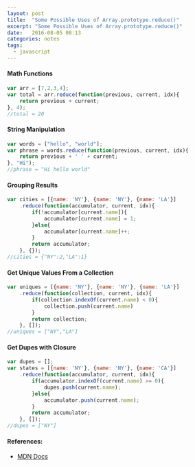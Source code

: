```yaml
---
layout: post
title:  "Some Possible Uses of Array.prototype.reduce()"
excerpt: "Some Possible Uses of Array.prototype.reduce()"
date:   2016-08-05 08:13
categories: notes
tags:
  - javascript
---
```


#### Math Functions

```javascript
var arr = [7,2,3,4];
var total = arr.reduce(function(previous, current, idx){
    return previous + current;
}, 4); 
//total = 20  
```

#### String Manipulation

```javascript
var words = ["hello", "world"];
var phrase = words.reduce(function(previous, current, idx){
    return previous + ' ' + current;
}, "Hi"); 
//phrase = "Hi hello world"
```

#### Grouping Results

```javascript
var cities = [{name: 'NY'}, {name: 'NY'}, {name: 'LA'}]
    .reduce(function(accumulator, current, idx){
        if(!accumulator[current.name]){
            accumulator[current.name] = 1;
        }else{
            accumulator[current.name]++; 
        }
        return accumulator;
    }, {});
//cities = {"NY":2,"LA":1}
```

#### Get Unique Values From a Collection

```javascript
var uniques = [{name: 'NY'}, {name: 'NY'}, {name: 'LA'}]
    .reduce(function(collection, current, idx){
        if(collection.indexOf(current.name) < 0){
            collection.push(current.name)
        }
        return collection;
    }, []);
//uniques = ["NY","LA"]
```


#### Get Dupes with Closure

```javascript
var dupes = [];
var states = [{name: 'NY'}, {name: 'NY'}, {name: 'CA'}]
    .reduce(function(accumulator, current, idx){
        if(accumulator.indexOf(current.name) >= 0){
            dupes.push(current.name); 
        }else{
            accumulator.push(current.name);
        }
        return accumulator;
    }, []);
//dupes = ["NY"]
```
  
<aside>
  <h4>References:</h4>
  <ul>
    <li>
      <a href="https://developer.mozilla.org/en-US/docs/Web/JavaScript/Reference/Global_Objects/Array/Reduce" target="_blank">
        MDN Docs
      </a>
    </li>
  </ul>
</aside>
